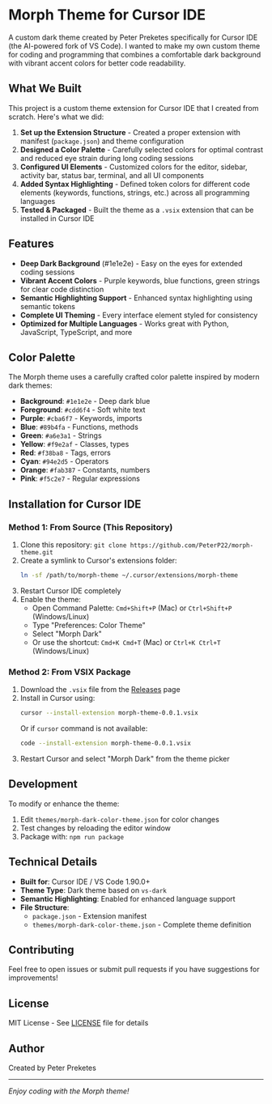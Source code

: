 # Morph Theme for Cursor IDE

A custom dark theme created by Peter Preketes specifically for Cursor IDE (the AI-powered fork of VS Code). I wanted to make my own custom theme for coding and programming that combines a comfortable dark background with vibrant accent colors for better code readability.

## What We Built

This project is a custom theme extension for Cursor IDE that I created from scratch. Here's what we did:

1. **Set up the Extension Structure** - Created a proper extension with manifest (`package.json`) and theme configuration
2. **Designed a Color Palette** - Carefully selected colors for optimal contrast and reduced eye strain during long coding sessions
3. **Configured UI Elements** - Customized colors for the editor, sidebar, activity bar, status bar, terminal, and all UI components
4. **Added Syntax Highlighting** - Defined token colors for different code elements (keywords, functions, strings, etc.) across all programming languages
5. **Tested & Packaged** - Built the theme as a `.vsix` extension that can be installed in Cursor IDE

## Features

- **Deep Dark Background** (#1e1e2e) - Easy on the eyes for extended coding sessions
- **Vibrant Accent Colors** - Purple keywords, blue functions, green strings for clear code distinction
- **Semantic Highlighting Support** - Enhanced syntax highlighting using semantic tokens
- **Complete UI Theming** - Every interface element styled for consistency
- **Optimized for Multiple Languages** - Works great with Python, JavaScript, TypeScript, and more

## Color Palette

The Morph theme uses a carefully crafted color palette inspired by modern dark themes:

- **Background**: `#1e1e2e` - Deep dark blue
- **Foreground**: `#cdd6f4` - Soft white text
- **Purple**: `#cba6f7` - Keywords, imports
- **Blue**: `#89b4fa` - Functions, methods
- **Green**: `#a6e3a1` - Strings
- **Yellow**: `#f9e2af` - Classes, types
- **Red**: `#f38ba8` - Tags, errors
- **Cyan**: `#94e2d5` - Operators
- **Orange**: `#fab387` - Constants, numbers
- **Pink**: `#f5c2e7` - Regular expressions

## Installation for Cursor IDE

### Method 1: From Source (This Repository)
1. Clone this repository: `git clone https://github.com/PeterP22/morph-theme.git`
2. Create a symlink to Cursor's extensions folder:
   ```bash
   ln -sf /path/to/morph-theme ~/.cursor/extensions/morph-theme
   ```
3. Restart Cursor IDE completely
4. Enable the theme:
   - Open Command Palette: `Cmd+Shift+P` (Mac) or `Ctrl+Shift+P` (Windows/Linux)
   - Type "Preferences: Color Theme"
   - Select "Morph Dark"
   - Or use the shortcut: `Cmd+K Cmd+T` (Mac) or `Ctrl+K Ctrl+T` (Windows/Linux)

### Method 2: From VSIX Package
1. Download the `.vsix` file from the [Releases](https://github.com/PeterP22/morph-theme/releases) page
2. Install in Cursor using:
   ```bash
   cursor --install-extension morph-theme-0.0.1.vsix
   ```
   Or if `cursor` command is not available:
   ```bash
   code --install-extension morph-theme-0.0.1.vsix
   ```
3. Restart Cursor and select "Morph Dark" from the theme picker

## Development

To modify or enhance the theme:

1. Edit `themes/morph-dark-color-theme.json` for color changes
2. Test changes by reloading the editor window
3. Package with: `npm run package`

## Technical Details

- **Built for**: Cursor IDE / VS Code 1.90.0+
- **Theme Type**: Dark theme based on `vs-dark`
- **Semantic Highlighting**: Enabled for enhanced language support
- **File Structure**:
  - `package.json` - Extension manifest
  - `themes/morph-dark-color-theme.json` - Complete theme definition

## Contributing

Feel free to open issues or submit pull requests if you have suggestions for improvements!

## License

MIT License - See [LICENSE](LICENSE) file for details

## Author

Created by Peter Preketes

---

*Enjoy coding with the Morph theme!*